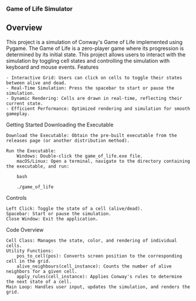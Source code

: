 ### Game of Life Simulator
## Overview

This project is a simulation of Conway's Game of Life implemented using Pygame. The Game of Life is a zero-player game where its progression is determined by its initial state. This project allows users to interact with the simulation by toggling cell states and controlling the simulation with keyboard and mouse events.
Features

    - Interactive Grid: Users can click on cells to toggle their states between alive and dead.
    - Real-Time Simulation: Press the spacebar to start or pause the simulation.
    - Dynamic Rendering: Cells are drawn in real-time, reflecting their current state.
    - Efficient Performance: Optimized rendering and simulation for smooth gameplay.

Getting Started
Downloading the Executable

    Download the Executable: Obtain the pre-built executable from the releases page (or another distribution method).

    Run the Executable:
        Windows: Double-click the game_of_life.exe file.
        macOS/Linux: Open a terminal, navigate to the directory containing the executable, and run:

        bash

        ./game_of_life

Controls

    Left Click: Toggle the state of a cell (alive/dead).
    Spacebar: Start or pause the simulation.
    Close Window: Exit the application.

Code Overview

    Cell Class: Manages the state, color, and rendering of individual cells.
    Utility Functions:
        pos_to_cell(pos): Converts screen position to the corresponding cell in the grid.
        alive_neighbours(cell_instance): Counts the number of alive neighbors for a given cell.
        apply_rules(cell_instance): Applies Conway's rules to determine the next state of a cell.
    Main Loop: Handles user input, updates the simulation, and renders the grid.
